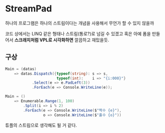 # StreamPad

하나의 프로그램은 하나의 스트림이다는 개념을 사용해서 무언가 할 수 있지 않을까

코드 상에서는 LINQ 같은 형태나 스트림(통로?)로 넘길 수 있겠고 혹은 아예 폼을 만들어서 **스크래치처럼 VPL로 시각화하면** 깔끔하고 재밌을듯.

## 구상

```csharp
Main = (datas)
    => datas.Dispatch({typeof(string): s => s,
                       typeof(int):    i => "{i:000}"}
            .Select(e => e.PadLeft(3))
            .ForEach(e => Console.WriteLine(e));
```

```csharp
Main = ()
    => Enumerable.Range(1, 100)
        .Split(i => i % 2)
        .ForEach(e => Console.WriteLine($"짝수 {e}"),
                 o => Console.WriteLine($"홀수 {o}"))
```

튜플의 스트림으로 생각해도 될 거 같다.